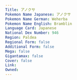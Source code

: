 ```yaml
---
﻿Title: アノクサ
Pokemon Name Japanese: アノクサ
Pokemon Name German: Weherba
Pokemon Name English: Bramblin
Language Card: Japanese
National Dex Number: 946
Region: Paldea
Regional Form: false
Additional Form: false
Mega: false
Gigantamax: false
Cover: false
Link: 
Owned: 
---
```

